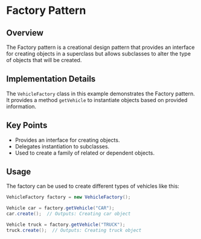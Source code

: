 # Factory Pattern

## Overview
The Factory pattern is a creational design pattern that provides an interface for creating objects in a superclass but allows subclasses to alter the type of objects that will be created.

## Implementation Details
The `VehicleFactory` class in this example demonstrates the Factory pattern. It provides a method `getVehicle` to instantiate objects based on provided information.

## Key Points
- Provides an interface for creating objects.
- Delegates instantiation to subclasses.
- Used to create a family of related or dependent objects.

## Usage
The factory can be used to create different types of vehicles like this:

```java
VehicleFactory factory = new VehicleFactory();

Vehicle car = factory.getVehicle("CAR");
car.create();  // Outputs: Creating car object

Vehicle truck = factory.getVehicle("TRUCK");
truck.create();  // Outputs: Creating truck object